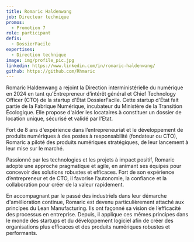 ```yaml
---
title: Romaric Haldenwang
job: Directeur technique
promos:
  - Promotion 7
role: participant
defis:
  - DossierFacile
expertises:
  - Direction technique
image: img/profile_pic.jpg
linkedin: https://www.linkedin.com/in/romaric-haldenwang/
github: https://github.com/Rhmaric
---
```

Romaric Haldenwang a rejoint la Direction interministérielle du numérique en 2024 en tant qu’Entrepreneur d’intérêt général et Chief Technology Officer (CTO) de la startup d'État DossierFacile. Cette startup d'État fait partie de la Fabrique Numérique, incubateur du Ministère de la Transition Écologique. Elle propose d'aider les locataires à constituer un dossier de location unique, sécurisé et validé par l'Etat.

Fort de 8 ans d'expérience dans l’entrepreneuriat et le développement de produits numériques à des postes à responsabilité (fondateur ou CTO), Romaric a piloté des produits numériques stratégiques, de leur lancement à leur mise sur le marché.

Passionné par les technologies et les projets à impact positif, Romaric adopte une approche pragmatique et agile, en animant ses équipes pour concevoir des solutions robustes et efficaces. Fort de son expérience d’entrepreneur et de CTO, il favorise l’autonomie, la confiance et la collaboration pour créer de la valeur rapidement.

En accompagnant par le passé des industriels dans leur démarche d'amélioration continue, Romaric est devenu particulièrement attaché aux principes du Lean Manufacturing. Ils ont façonné sa vision de l’efficacité des processus en entreprise. Depuis, il applique ces mêmes principes dans le monde des startups et du développement logiciel afin de créer des organisations plus efficaces et des produits numériques robustes et performants.